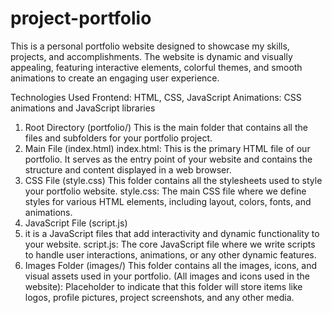 # project-portfolio
This is a personal portfolio website designed to showcase my skills, projects, and accomplishments. The website is dynamic and visually appealing, featuring interactive elements, colorful themes, and smooth animations to create an engaging user experience.

Technologies Used
Frontend: HTML, CSS, JavaScript
Animations: CSS animations and JavaScript libraries

1. Root Directory (portfolio/)
This is the main folder that contains all the files and subfolders for your portfolio project.
2. Main File (index.html)
index.html: This is the primary HTML file of our portfolio. It serves as the entry point of your website and contains the structure and content displayed in a web browser.
3. CSS File (style.css)
This folder contains all the stylesheets used to style your portfolio website.
style.css: The main CSS file where we define styles for various HTML elements, including layout, colors, fonts, and animations.
4. JavaScript File (script.js)
5. it is a JavaScript files that add interactivity and dynamic functionality to your website.
script.js: The core JavaScript file where we write scripts to handle user interactions, animations, or any other dynamic features.
6. Images Folder (images/)
This folder contains all the images, icons, and visual assets used in your portfolio.
(All images and icons used in the website): Placeholder to indicate that this folder will store items like logos, profile pictures, project screenshots, and any other media.
